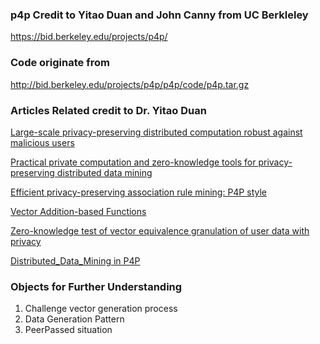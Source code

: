 ### p4p Credit to Yitao Duan and John Canny from UC Berkleley
https://bid.berkeley.edu/projects/p4p/

### Code originate from
http://bid.berkeley.edu/projects/p4p/p4p/code/p4p.tar.gz

### Articles Related credit to Dr. Yitao Duan
[Large-scale privacy-preserving distributed computation robust against malicious users](https://scholar.google.com/citations?view_op=view_citation&hl=en&user=p0L7kOkAAAAJ&citation_for_view=p0L7kOkAAAAJ:UxriW0iASnsC)  

[Practical private computation and zero-knowledge tools for privacy-preserving distributed data mining](https://scholar.google.com/citations?view_op=view_citation&hl=en&user=p0L7kOkAAAAJ&citation_for_view=p0L7kOkAAAAJ:2osOgNQ5qMEC)

[Efficient privacy-preserving association rule mining: P4P style](https://scholar.google.com/citations?view_op=view_citation&hl=en&user=p0L7kOkAAAAJ&citation_for_view=p0L7kOkAAAAJ:YsMSGLbcyi4C)

[Vector Addition-based Functions](https://scholar.google.com/citations?view_op=view_citation&hl=en&user=p0L7kOkAAAAJ&citation_for_view=p0L7kOkAAAAJ:ufrVoPGSRksC)

[Zero-knowledge test of vector equivalence granulation of user data with privacy](https://scholar.google.com/citations?view_op=view_citation&hl=en&user=p0L7kOkAAAAJ&citation_for_view=p0L7kOkAAAAJ:qjMakFHDy7sC)

[Distributed_Data_Mining in P4P](https://www.researchgate.net/publication/220906886_Practical_Private_Computation_and_Zero-Knowledge_Tools_for_Privacy-Preserving_Distributed_Data_Mining)

### Objects for Further Understanding
1. Challenge vector generation process
2. Data Generation Pattern
3. PeerPassed situation
